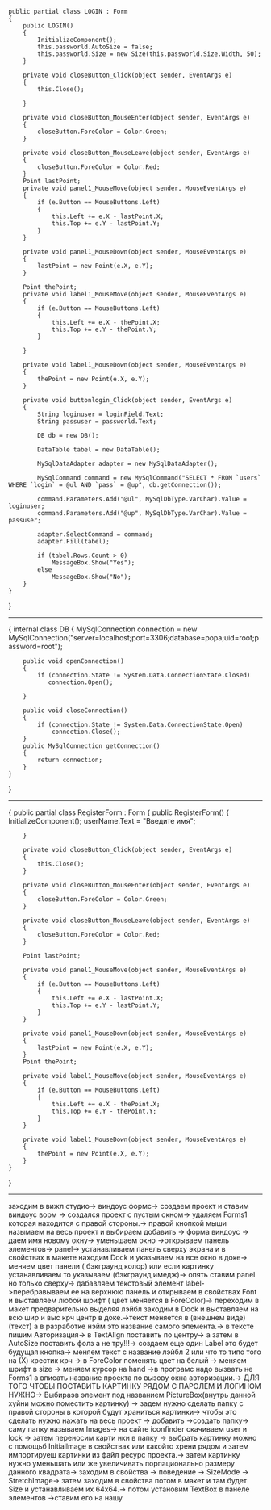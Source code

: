     public partial class LOGIN : Form
    {
        public LOGIN()
        {
            InitializeComponent();
            this.passworld.AutoSize = false;
            this.passworld.Size = new Size(this.passworld.Size.Width, 50);
        }

        private void closeButton_Click(object sender, EventArgs e)
        {
            this.Close();

        }

        private void closeButton_MouseEnter(object sender, EventArgs e)
        {
            closeButton.ForeColor = Color.Green;
        }

        private void closeButton_MouseLeave(object sender, EventArgs e)
        {
            closeButton.ForeColor = Color.Red;
        }
        Point lastPoint;
        private void panel1_MouseMove(object sender, MouseEventArgs e)
        {
            if (e.Button == MouseButtons.Left)
            {
                this.Left += e.X - lastPoint.X;
                this.Top += e.Y - lastPoint.Y;
            }
        }

        private void panel1_MouseDown(object sender, MouseEventArgs e)
        {
            lastPoint = new Point(e.X, e.Y);
        }

        Point thePoint;
        private void label1_MouseMove(object sender, MouseEventArgs e)
        {
            if (e.Button == MouseButtons.Left)
            {
                this.Left += e.X - thePoint.X;
                this.Top += e.Y - thePoint.Y;
            }

        }

        private void label1_MouseDown(object sender, MouseEventArgs e)
        {
            thePoint = new Point(e.X, e.Y);
        }

        private void buttonlogin_Click(object sender, EventArgs e)
        {
            String loginuser = loginField.Text;
            String passuser = passworld.Text;

            DB db = new DB();

            DataTable tabel = new DataTable();

            MySqlDataAdapter adapter = new MySqlDataAdapter();

            MySqlCommand command = new MySqlCommand("SELECT * FROM `users` WHERE `login` = @ul AND `pass` = @up", db.getConnection());

            command.Parameters.Add("@ul", MySqlDbType.VarChar).Value = loginuser;
            command.Parameters.Add("@up", MySqlDbType.VarChar).Value = passuser;

            adapter.SelectCommand = command; 
            adapter.Fill(tabel);

            if (tabel.Rows.Count > 0)
                MessageBox.Show("Yes");
            else
                MessageBox.Show("No");
        }
    }
}
________________________________________________________________________________
{
    internal class DB
    {
        MySqlConnection connection = new MySqlConnection("server=localhost;port=3306;database=popa;uid=root;password=root");

        public void openConnection()
        {
            if (connection.State != System.Data.ConnectionState.Closed)
               connection.Open();
            
        }

        public void closeConnection()
        {
            if (connection.State != System.Data.ConnectionState.Open)
                connection.Close();
        }
        public MySqlConnection getConnection()
        {
            return connection;
        }
    }
}
________________________________________________________________________
{
    public partial class RegisterForm : Form
    {
        public RegisterForm()
        {
            InitializeComponent();
            userName.Text = "Введите имя";

        }

        private void closeButton_Click(object sender, EventArgs e)
        {
            this.Close();
        }

        private void closeButton_MouseEnter(object sender, EventArgs e)
        {
            closeButton.ForeColor = Color.Green;
        }

        private void closeButton_MouseLeave(object sender, EventArgs e)
        {
            closeButton.ForeColor = Color.Red;
        }

        Point lastPoint;

        private void panel1_MouseMove(object sender, MouseEventArgs e)
        {
            if (e.Button == MouseButtons.Left)
            {
                this.Left += e.X - lastPoint.X;
                this.Top += e.Y - lastPoint.Y;
            }
        }

        private void panel1_MouseDown(object sender, MouseEventArgs e)
        {
            lastPoint = new Point(e.X, e.Y);
        }
        Point thePoint;

        private void label1_MouseMove(object sender, MouseEventArgs e)
        {
            if (e.Button == MouseButtons.Left)
            {
                this.Left += e.X - thePoint.X;
                this.Top += e.Y - thePoint.Y;
            }
        }

        private void label1_MouseDown(object sender, MouseEventArgs e)
        {
            thePoint = new Point(e.X, e.Y);
        }
    }
}
______________________________________________________________________________
заходим в вижл студио-> виндоус формс-> создаем проект и ставим виндоус ворм -> создался проект с пустым окном-> удаляем Forms1 которая находится с правой стороны.-> правой кнопкой мыши назымаем на весь проект и выбираем добавить -> форма виндоус -> даем имя новому окну->  уменьшаем окно ->открываем панель элементов-> panel-> устанавливаем панель сверху экрана и в свойствах в макете находим Dock и указываем на все окно в доке-> меняем цвет панели ( бэкграунд колор) или если картинку устанавливаем то указываем (бэкграунд имедж)-> опять ставим panel но только сверху-> дабавляем текстовый элемент label->перебравываем ее на верхнюю панель и открываем в свойствах Font и выставляем любой шрифт ( цвет меняется в ForeColor)-> переходим в макет предварительно выделяя лэйбл заходим в Dock и выставляем на всю шир и выс крч центр в доке.->текст меняется  в (внешнем виде) (текст) а в разработке нэйм это название самого элемента.-> в тексте пишим Авторизация-> в TextAlign поставить по центру-> а затем в AutoSize поставить фолз а не тру!!!-> создаем еще один Label это будет будущая кнопка-> меняем текст с название лэйбл 2 или что то типо того на (Х) крестик крч -> в ForeColor поменять цвет на белый -> меняем шрифт в size -> меняем курсор на hand ->в програмс надо вызвать не Forms1 а вписать название проекта по вызову окна авторизации.-> ДЛЯ ТОГО ЧТОБЫ ПОСТАВИТЬ КАРТИНКУ РЯДОМ С ПАРОЛЕМ И ЛОГИНОМ НУЖНО-> Выбираэв элемент под названием PictureBox(внутрь данной хуйни можно поместить картинку) -> задем нужно сделать папку с правой стороны в которой будут храниться картинки-> чтобы это сделать нужно нажать на весь проект -> добавить ->создать папку-> саму папку называем Images-> на сайте iconfinder скачиваем user и lock -> затем переносим карти нки в папку ->  выбрать картинку можно с помощьб Initiallmage в свойствах или какойто хрени рядом и затем импортируеш картинки из файл ресурс проекта.-> затем картинку нужно уменьшать или же увеличивать порпационально размеру данного квадрата-> заходим в свойства -> поведение -> SizeMode -> StretchImage-> затем заходим в свойства потом в макет и там будет Size и устанавливаем их 64х64.-> потом установим TextBox в панеле элементов ->ставим его на нашу 

